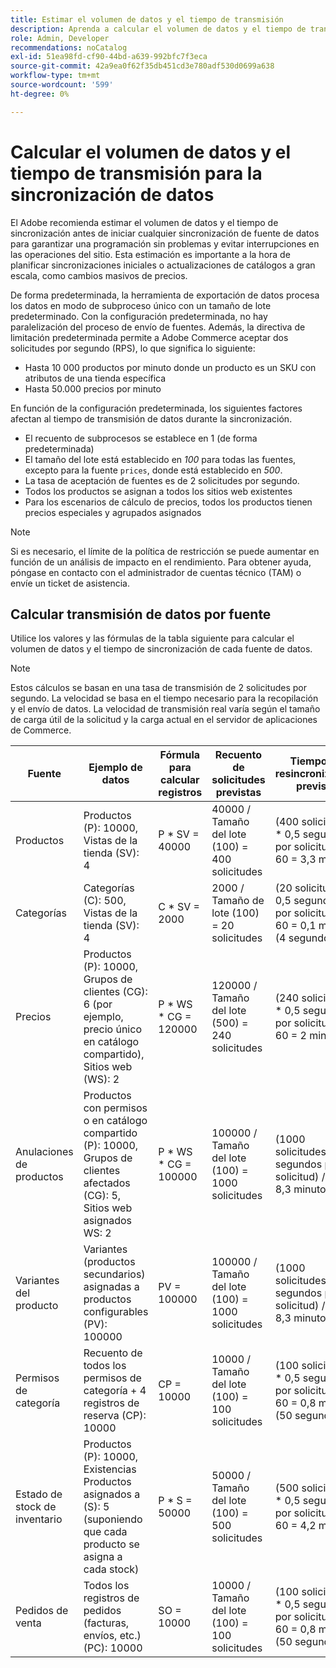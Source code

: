 ```yaml
---
title: Estimar el volumen de datos y el tiempo de transmisión
description: Aprenda a calcular el volumen de datos y el tiempo de transmisión necesarios para que la herramienta  [!DNL data export]  sincronice los datos de fuente entre Adobe Commerce y los servicios conectados.
role: Admin, Developer
recommendations: noCatalog
exl-id: 51ea98fd-cf90-44bd-a639-992bfc7f3eca
source-git-commit: 42a9ea0f62f35db451cd3e780adf530d0699a638
workflow-type: tm+mt
source-wordcount: '599'
ht-degree: 0%

---
```


# Calcular el volumen de datos y el tiempo de transmisión para la sincronización de datos

El Adobe recomienda estimar el volumen de datos y el tiempo de sincronización antes de iniciar cualquier sincronización de fuente de datos para garantizar una programación sin problemas y evitar interrupciones en las operaciones del sitio. Esta estimación es importante a la hora de planificar sincronizaciones iniciales o actualizaciones de catálogos a gran escala, como cambios masivos de precios.

De forma predeterminada, la herramienta de exportación de datos procesa los datos en modo de subproceso único con un tamaño de lote predeterminado. Con la configuración predeterminada, no hay paralelización del proceso de envío de fuentes. Además, la directiva de limitación predeterminada permite a Adobe Commerce aceptar dos solicitudes por segundo (RPS), lo que significa lo siguiente:

- Hasta 10 000 productos por minuto donde un producto es un SKU con atributos de una tienda específica
- Hasta 50.000 precios por minuto

En función de la configuración predeterminada, los siguientes factores afectan al tiempo de transmisión de datos durante la sincronización.

- El recuento de subprocesos se establece en 1 (de forma predeterminada)
- El tamaño del lote está establecido en _100_ para todas las fuentes, excepto para la fuente `prices`, donde está establecido en _500_.
- La tasa de aceptación de fuentes es de 2 solicitudes por segundo.
- Todos los productos se asignan a todos los sitios web existentes
- Para los escenarios de cálculo de precios, todos los productos tienen precios especiales y agrupados asignados

>[!NOTE]
>
>Si es necesario, el límite de la política de restricción se puede aumentar en función de un análisis de impacto en el rendimiento. Para obtener ayuda, póngase en contacto con el administrador de cuentas técnico (TAM) o envíe un ticket de asistencia.

## Calcular transmisión de datos por fuente

Utilice los valores y las fórmulas de la tabla siguiente para calcular el volumen de datos y el tiempo de sincronización de cada fuente de datos.

>[!NOTE]
>
>Estos cálculos se basan en una tasa de transmisión de 2 solicitudes por segundo. La velocidad se basa en el tiempo necesario para la recopilación y el envío de datos. La velocidad de transmisión real varía según el tamaño de carga útil de la solicitud y la carga actual en el servidor de aplicaciones de Commerce.

| Fuente | Ejemplo de datos | Fórmula para calcular registros | Recuento de solicitudes previstas | Tiempo de resincronización previsto |
| --- | --- | --- | --- | --- |
| Productos | Productos (P): 10000, Vistas de la tienda (SV): 4 | P * SV = 40000 | 40000 / Tamaño del lote (100) = 400 solicitudes | (400 solicitudes * 0,5 segundos por solicitud) / 60 = 3,3 minutos |
| Categorías | Categorías (C): 500, Vistas de la tienda (SV): 4 | C * SV = 2000 | 2000 / Tamaño de lote (100) = 20 solicitudes | (20 solicitudes * 0,5 segundos por solicitud) / 60 = 0,1 minutos (4 segundos) |
| Precios | Productos (P): 10000, Grupos de clientes (CG): 6 (por ejemplo, precio único en catálogo compartido), Sitios web (WS): 2 | P \* WS * CG = 120000 | 120000 / Tamaño del lote (500) = 240 solicitudes | (240 solicitudes * 0,5 segundos por solicitud) / 60 = 2 minutos |
| Anulaciones de productos | Productos con permisos o en catálogo compartido (P): 10000, Grupos de clientes afectados (CG): 5, Sitios web asignados WS: 2 | P \* WS * CG = 100000 | 100000 / Tamaño del lote (100) = 1000 solicitudes | (1000 solicitudes * 0,5 segundos por solicitud) / 60 = 8,3 minutos |
| Variantes del producto | Variantes (productos secundarios) asignadas a productos configurables (PV): 100000 | PV = 100000 | 100000 / Tamaño del lote (100) = 1000 solicitudes | (1000 solicitudes * 0,5 segundos por solicitud) / 60 = 8,3 minutos |
| Permisos de categoría | Recuento de todos los permisos de categoría + 4 registros de reserva (CP): 10000 | CP = 10000 | 10000 / Tamaño del lote (100) = 100 solicitudes | (100 solicitudes * 0,5 segundos por solicitud) / 60 = 0,8 minutos (50 segundos) |
| Estado de stock de inventario | Productos (P): 10000, Existencias Productos asignados a (S): 5 (suponiendo que cada producto se asigna a cada stock) | P * S = 50000 | 50000 / Tamaño del lote (100) = 500 solicitudes | (500 solicitudes * 0,5 segundos por solicitud) / 60 = 4,2 minutos |
| Pedidos de venta | Todos los registros de pedidos (facturas, envíos, etc.) (PC): 10000 | SO = 10000 | 10000 / Tamaño del lote (100) = 100 solicitudes | (100 solicitudes * 0,5 segundos por solicitud) / 60 = 0,8 minutos (50 segundos) |
